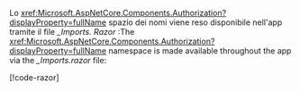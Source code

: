 <span data-ttu-id="c64f1-101">Lo <xref:Microsoft.AspNetCore.Components.Authorization?displayProperty=fullName> spazio dei nomi viene reso disponibile nell'app tramite il file *_Imports. Razor* :</span><span class="sxs-lookup"><span data-stu-id="c64f1-101">The <xref:Microsoft.AspNetCore.Components.Authorization?displayProperty=fullName> namespace is made available throughout the app via the *_Imports.razor* file:</span></span>

[!code-razor[](imports-standalone.razor?highlight=3)]
